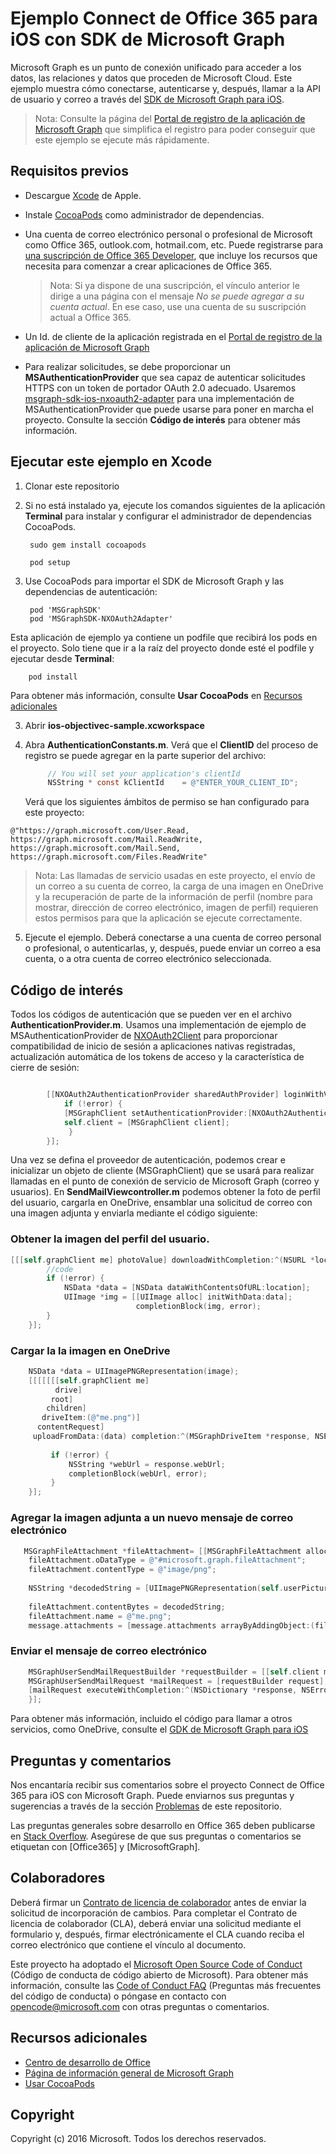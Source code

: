 # <a name="office-365-connect-sample-for-ios-using-the-microsoft-graph-sdk"></a>Ejemplo Connect de Office 365 para iOS con SDK de Microsoft Graph

Microsoft Graph es un punto de conexión unificado para acceder a los datos, las relaciones y datos que proceden de Microsoft Cloud. Este ejemplo muestra cómo conectarse, autenticarse y, después, llamar a la API de usuario y correo a través del [SDK de Microsoft Graph para iOS](https://github.com/microsoftgraph/msgraph-sdk-ios).

> Nota: Consulte la página del [Portal de registro de la aplicación de Microsoft Graph](https://apps.dev.microsoft.com) que simplifica el registro para poder conseguir que este ejemplo se ejecute más rápidamente.

## <a name="prerequisites"></a>Requisitos previos
* Descargue [Xcode](https://developer.apple.com/xcode/downloads/) de Apple.

* Instale [CocoaPods](https://guides.cocoapods.org/using/using-cocoapods.html) como administrador de dependencias.
* Una cuenta de correo electrónico personal o profesional de Microsoft como Office 365, outlook.com, hotmail.com, etc. Puede registrarse para [una suscripción de Office 365 Developer](https://aka.ms/devprogramsignup), que incluye los recursos que necesita para comenzar a crear aplicaciones de Office 365.

     > Nota: Si ya dispone de una suscripción, el vínculo anterior le dirige a una página con el mensaje *No se puede agregar a su cuenta actual*. En ese caso, use una cuenta de su suscripción actual a Office 365.    
* Un Id. de cliente de la aplicación registrada en el [Portal de registro de la aplicación de Microsoft Graph](https://apps.dev.microsoft.com)
* Para realizar solicitudes, se debe proporcionar un **MSAuthenticationProvider** que sea capaz de autenticar solicitudes HTTPS con un token de portador OAuth 2.0 adecuado. Usaremos [msgraph-sdk-ios-nxoauth2-adapter](https://github.com/microsoftgraph/msgraph-sdk-ios-nxoauth2-adapter) para una implementación de MSAuthenticationProvider que puede usarse para poner en marcha el proyecto. Consulte la sección **Código de interés** para obtener más información.


## <a name="running-this-sample-in-xcode"></a>Ejecutar este ejemplo en Xcode

1. Clonar este repositorio
2. Si no está instalado ya, ejecute los comandos siguientes de la aplicación **Terminal** para instalar y configurar el administrador de dependencias CocoaPods.

        sudo gem install cocoapods
    
        pod setup

2. Use CocoaPods para importar el SDK de Microsoft Graph y las dependencias de autenticación:

        pod 'MSGraphSDK'
        pod 'MSGraphSDK-NXOAuth2Adapter'


 Esta aplicación de ejemplo ya contiene un podfile que recibirá los pods en el proyecto. Solo tiene que ir a la raíz del proyecto donde esté el podfile y ejecutar desde **Terminal**:

        pod install

   Para obtener más información, consulte **Usar CocoaPods** en [Recursos adicionales](#AdditionalResources)

3. Abrir **ios-objectivec-sample.xcworkspace**
4. Abra **AuthenticationConstants.m**. Verá que el **ClientID** del proceso de registro se puede agregar en la parte superior del archivo:

   ```objectivec
        // You will set your application's clientId
        NSString * const kClientId    = @"ENTER_YOUR_CLIENT_ID";
   ```


    Verá que los siguientes ámbitos de permiso se han configurado para este proyecto: 

```@"https://graph.microsoft.com/User.Read, https://graph.microsoft.com/Mail.ReadWrite, https://graph.microsoft.com/Mail.Send, https://graph.microsoft.com/Files.ReadWrite"```
    

    
>Nota: Las llamadas de servicio usadas en este proyecto, el envío de un correo a su cuenta de correo, la carga de una imagen en OneDrive y la recuperación de parte de la información de perfil (nombre para mostrar, dirección de correo electrónico, imagen de perfil) requieren estos permisos para que la aplicación se ejecute correctamente.

5. Ejecute el ejemplo. Deberá conectarse a una cuenta de correo personal o profesional, o autenticarlas, y, después, puede enviar un correo a esa cuenta, o a otra cuenta de correo electrónico seleccionada.


## <a name="code-of-interest"></a>Código de interés

Todos los códigos de autenticación que se pueden ver en el archivo **AuthenticationProvider.m**. Usamos una implementación de ejemplo de MSAuthenticationProvider de [NXOAuth2Client](https://github.com/nxtbgthng/OAuth2Client) para proporcionar compatibilidad de inicio de sesión a aplicaciones nativas registradas, actualización automática de los tokens de acceso y la característica de cierre de sesión:

```objectivec

        [[NXOAuth2AuthenticationProvider sharedAuthProvider] loginWithViewController:nil completion:^(NSError *error) {
            if (!error) {
            [MSGraphClient setAuthenticationProvider:[NXOAuth2AuthenticationProvider sharedAuthProvider]];
            self.client = [MSGraphClient client];
             }
        }];
```

Una vez se defina el proveedor de autenticación, podemos crear e inicializar un objeto de cliente (MSGraphClient) que se usará para realizar llamadas en el punto de conexión de servicio de Microsoft Graph (correo y usuarios). En **SendMailViewcontroller.m** podemos obtener la foto de perfil del usuario, cargarla en OneDrive, ensamblar una solicitud de correo con una imagen adjunta y enviarla mediante el código siguiente:

### <a name="get-the-users-profile-picture"></a>Obtener la imagen del perfil del usuario.

```objectivec
[[[self.graphClient me] photoValue] downloadWithCompletion:^(NSURL *location, NSURLResponse *response, NSError *error) {
        //code
        if (!error) {
            NSData *data = [NSData dataWithContentsOfURL:location];
            UIImage *img = [[UIImage alloc] initWithData:data];
                            completionBlock(img, error);
        } 
    }];
```
### <a name="upload-the-picture-to-onedrive"></a>Cargar la la imagen en OneDrive

```objectivec
    NSData *data = UIImagePNGRepresentation(image);
    [[[[[[[self.graphClient me]
          drive]
         root]
        children]
       driveItem:(@"me.png")]
      contentRequest]
     uploadFromData:(data) completion:^(MSGraphDriveItem *response, NSError *error) {
         
         if (!error) {
             NSString *webUrl = response.webUrl;
             completionBlock(webUrl, error);
         } 
    }];

```
### <a name="add-picture-attachment-to-a-new-email-message"></a>Agregar la imagen adjunta a un nuevo mensaje de correo electrónico

```objectivec
   MSGraphFileAttachment *fileAttachment= [[MSGraphFileAttachment alloc]init];
    fileAttachment.oDataType = @"#microsoft.graph.fileAttachment";
    fileAttachment.contentType = @"image/png";
    
    NSString *decodedString = [UIImagePNGRepresentation(self.userPicture) base64EncodedStringWithOptions:NSDataBase64EncodingEndLineWithCarriageReturn];
    
    fileAttachment.contentBytes = decodedString;
    fileAttachment.name = @"me.png";
    message.attachments = [message.attachments arrayByAddingObject:(fileAttachment)];
```

### <a name="send-the-mail-message"></a>Enviar el mensaje de correo electrónico

```objectivec
    MSGraphUserSendMailRequestBuilder *requestBuilder = [[self.client me]sendMailWithMessage:message saveToSentItems:true];    
    MSGraphUserSendMailRequest *mailRequest = [requestBuilder request];   
    [mailRequest executeWithCompletion:^(NSDictionary *response, NSError *error) {      
    }];
```

Para obtener más información, incluido el código para llamar a otros servicios, como OneDrive, consulte el [GDK de Microsoft Graph para iOS](https://github.com/microsoftgraph/msgraph-sdk-ios)

## <a name="questions-and-comments"></a>Preguntas y comentarios

Nos encantaría recibir sus comentarios sobre el proyecto Connect de Office 365 para iOS con Microsoft Graph. Puede enviarnos sus preguntas y sugerencias a través de la sección [Problemas](https://github.com/microsoftgraph/iOS-objectivec-connect-sample/issues) de este repositorio.

Las preguntas generales sobre desarrollo en Office 365 deben publicarse en [Stack Overflow](http://stackoverflow.com/questions/tagged/Office365+API). Asegúrese de que sus preguntas o comentarios se etiquetan con [Office365] y [MicrosoftGraph].

## <a name="contributing"></a>Colaboradores
Deberá firmar un [Contrato de licencia de colaborador](https://cla.microsoft.com/) antes de enviar la solicitud de incorporación de cambios. Para completar el Contrato de licencia de colaborador (CLA), deberá enviar una solicitud mediante el formulario y, después, firmar electrónicamente el CLA cuando reciba el correo electrónico que contiene el vínculo al documento.

Este proyecto ha adoptado el [Microsoft Open Source Code of Conduct](https://opensource.microsoft.com/codeofconduct/) (Código de conducta de código abierto de Microsoft). Para obtener más información, consulte las [Code of Conduct FAQ](https://opensource.microsoft.com/codeofconduct/faq/) (Preguntas más frecuentes del código de conducta) o póngase en contacto con [opencode@microsoft.com](mailto:opencode@microsoft.com) con otras preguntas o comentarios.

## <a name="additional-resources"></a>Recursos adicionales

* [Centro de desarrollo de Office](http://dev.office.com/)
* [Página de información general de Microsoft Graph](https://graph.microsoft.io)
* [Usar CocoaPods](https://guides.cocoapods.org/using/using-cocoapods.html)

## <a name="copyright"></a>Copyright
Copyright (c) 2016 Microsoft. Todos los derechos reservados.

